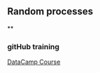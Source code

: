 ## Random processes
**

### gitHub training 
[DataCamp Course](https://campus.datacamp.com/courses/github-concepts/)

